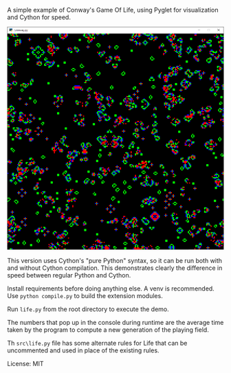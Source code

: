 A simple example of Conway's Game Of Life, using Pyglet for visualization and Cython for speed.

![](screenshot.png)

This version uses Cython's "pure Python" syntax, so it can be run both with and without Cython compilation. This demonstrates clearly the difference in speed between regular Python and Cython.

Install requirements before doing anything else. A venv is recommended. Use `python compile.py` to build the extension modules.

Run `life.py` from the root directory to execute the demo.

The numbers that pop up in the console during runtime are the average time taken by the program to compute a new generation of the playing field.

Th `src\life.py` file has some alternate rules for Life that can be uncommented and used in place of the existing rules.

License: MIT